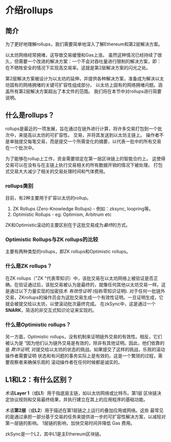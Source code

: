 # 介绍rollups

## 简介

为了更好地理解rollups，我们需要简单地深入了解Ethereum和第2层解决方案。

以太坊网络经常拥堵，这导致交易缓慢和Gas上涨。
虽然这种情况已经持续了很久，但需要一个改进的解决方案：一个不会对吞吐量进行限制的解决方案，即：
在不牺牲安全的情况下实现高交易率。这就是第2层解决方案的闪光之处。

第2层解决方案被设计为以太坊的延伸，并提供各种解决方案，准备成为解决以太坊固有的网络拥堵的关键可扩容性组成部分。
以太坊上固有的网络拥堵问题。涵盖所有第2层解决方案超出了本文件的范围。
我们将在本节中对rollups进行简要说明。

## 什么是rollups？

rollups是最近的一项发展，旨在通过在链外进行计算，将许多交易打包到一个批次中，来提高以太坊的可扩容性。
交易，并将其发送到以太坊主链上。
操作者不是单独提交每笔交易，而是提交一个所需变化的摘要，以代表一批中的所有交易
在一个批次中。

为了能够在rollup上工作，资金需要锁定在第一层区块链上的智能合约上。
这使得交易可以在没有与在主链上执行交易相关的所有数据开销的情况下被处理。
打包式交易大大减少了相关的交易处理时间和气体费用。

### rollups类别

目前，有2种主要用于扩容以太坊的rollup。

1. ZK Rollups (Zero-Knowledge Rollups) - 例如：zksync, loopring等。
2. Optimistic Rollups - eg: Optimism, Arbitrum etc

ZK和Optimistic滚动的主要区别在于这批交易成为<em>最终</em>的方式。

### Optimistic Rollups与ZK rollups的比较

主要有两种类型的rollups，即ZK rollups和Optimistic rollups。

### 什么是ZK rollups？

在ZK rollups（"ZK "代表零知识）中，该批交易在以太坊网络上被验证是否正确。在验证通过后，该批交易被认为是最终的，就像任何其他以太坊交易一样。这是通过以下力量实现的加密技术 <em>有效性证明</em> (俗称零知识证明). 对于任何一批链外交易，ZKrollups的操作员会为这批交易生成一个有效性证明。一旦证明生成，它就会被提交给以太坊，以使滚动批次最终完成。
在zkSync中，这是通过一个**SNARK**，简洁的非交互式知识论证来实现的。

### 什么是Optimistic rollups？

另一方面，Optimistic rollups，没有机制来证明链外交易的有效性。相反，它们被认为是
“因为他们认为链外交易是有效的，除非有其他证明。因此，他们依靠的是 <em>欺诈证明</em>, 
对提交给以太坊的状态的挑战。如果提交了这样的挑战，乐观的滚动操作者需要证明
状态和有问题的事务实际上是有效的。这是一个繁琐的过程，需要观察者来确保乐观的
滚动操作者在任何时候都是诚实的。

## L1和L2：有什么区别？

术语**Layer 1**（或**L1**）用于指底层主链，如以太坊网络或比特币。第1层
区块链决定协议规则和交易最终结果，并执行建立在其上的应用程序的基础功能。

术语**第2层**（或**L2**）用于描述在第1层链之上运行的叠加应用或网络。这些
最常见的是通过承担一部分基于交易的任务来提供进一步的可扩容性解决方案，以减轻对第一层链的影响。
1层链的影响，加快交易时间并降低 Gas 费用。

zkSync是一个L2，其中L1是主Ethereum区块链。
